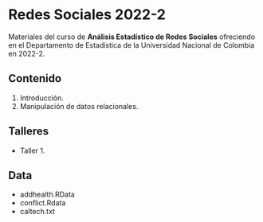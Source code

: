 # Redes Sociales 2022-2

Materiales del curso de **Análisis Estadístico de Redes Sociales** ofreciendo en el Departamento de Estadística de la Universidad Nacional de Colombia en 2022-2.

## Contenido

1. Introducción.
2. Manipulación de datos relacionales.

## Talleres

- Taller 1.

## Data

- addhealth.RData
- conflict.Rdata
- caltech.txt
